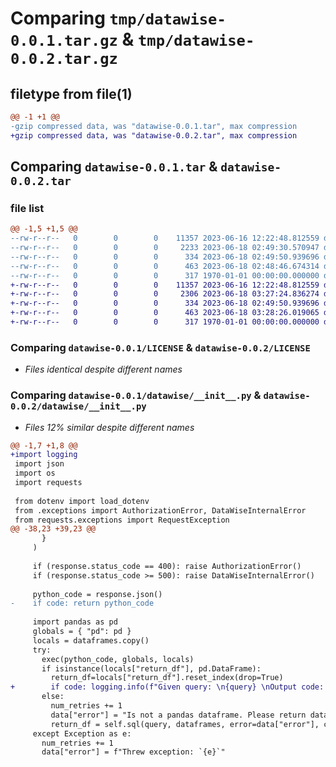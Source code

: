 # Comparing `tmp/datawise-0.0.1.tar.gz` & `tmp/datawise-0.0.2.tar.gz`

## filetype from file(1)

```diff
@@ -1 +1 @@
-gzip compressed data, was "datawise-0.0.1.tar", max compression
+gzip compressed data, was "datawise-0.0.2.tar", max compression
```

## Comparing `datawise-0.0.1.tar` & `datawise-0.0.2.tar`

### file list

```diff
@@ -1,5 +1,5 @@
--rw-r--r--   0        0        0    11357 2023-06-16 12:22:48.812559 datawise-0.0.1/LICENSE
--rw-r--r--   0        0        0     2233 2023-06-18 02:49:30.570947 datawise-0.0.1/datawise/__init__.py
--rw-r--r--   0        0        0      334 2023-06-18 02:49:50.939696 datawise-0.0.1/datawise/exceptions.py
--rw-r--r--   0        0        0      463 2023-06-18 02:48:46.674314 datawise-0.0.1/pyproject.toml
--rw-r--r--   0        0        0      317 1970-01-01 00:00:00.000000 datawise-0.0.1/PKG-INFO
+-rw-r--r--   0        0        0    11357 2023-06-16 12:22:48.812559 datawise-0.0.2/LICENSE
+-rw-r--r--   0        0        0     2306 2023-06-18 03:27:24.836274 datawise-0.0.2/datawise/__init__.py
+-rw-r--r--   0        0        0      334 2023-06-18 02:49:50.939696 datawise-0.0.2/datawise/exceptions.py
+-rw-r--r--   0        0        0      463 2023-06-18 03:28:26.019065 datawise-0.0.2/pyproject.toml
+-rw-r--r--   0        0        0      317 1970-01-01 00:00:00.000000 datawise-0.0.2/PKG-INFO
```

### Comparing `datawise-0.0.1/LICENSE` & `datawise-0.0.2/LICENSE`

 * *Files identical despite different names*

### Comparing `datawise-0.0.1/datawise/__init__.py` & `datawise-0.0.2/datawise/__init__.py`

 * *Files 12% similar despite different names*

```diff
@@ -1,7 +1,8 @@
+import logging
 import json
 import os
 import requests
 
 from dotenv import load_dotenv
 from .exceptions import AuthorizationError, DataWiseInternalError
 from requests.exceptions import RequestException
@@ -38,23 +39,23 @@
       }
     )
 
     if (response.status_code == 400): raise AuthorizationError()
     if (response.status_code >= 500): raise DataWiseInternalError()
 
     python_code = response.json()
-    if code: return python_code
     
     import pandas as pd
     globals = { "pd": pd }
     locals = dataframes.copy()
     try:
       exec(python_code, globals, locals)
       if isinstance(locals["return_df"], pd.DataFrame):
         return_df=locals["return_df"].reset_index(drop=True)
+        if code: logging.info(f"Given query: \n{query} \nOutput code: \n{python_code}\n")
       else:
         num_retries += 1
         data["error"] = "Is not a pandas dataframe. Please return dataframe."
         return_df = self.sql(query, dataframes, error=data["error"], code=code, num_retries=num_retries)
     except Exception as e:
       num_retries += 1
       data["error"] = f"Threw exception: `{e}`"
```

